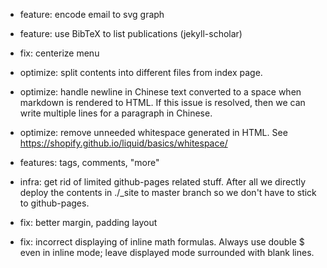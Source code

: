 - feature: encode email to svg graph

- feature: use BibTeX to list publications (jekyll-scholar)

- fix: centerize menu

- optimize: split contents into different files from index page.

- optimize: handle newline in Chinese text converted to a space when
  markdown is rendered to HTML. If this issue is resolved, then we can
  write multiple lines for a paragraph in Chinese.

- optimize: remove unneeded whitespace generated in HTML. See
  https://shopify.github.io/liquid/basics/whitespace/

- features: tags, comments, "more"

+ infra: get rid of limited github-pages related stuff. After all we
  directly deploy the contents in ./_site to master branch so we don't
  have to stick to github-pages.

+ fix: better margin, padding layout

+ fix: incorrect displaying of inline math formulas.
  Always use double $ even in inline mode; leave displayed mode
  surrounded with blank lines.
